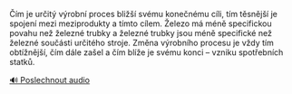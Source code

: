 
Čím je určitý výrobní proces bližší svému konečnému cíli, tím těsnější je spojení mezi meziprodukty a tímto cílem. Železo má méně specifickou povahu než železné trubky a železné trubky jsou méně specifické než železné součásti určitého stroje. Změna výrobního procesu je vždy tím obtížnější, čím dále zašel a čím blíže je svému konci – vzniku spotřebních statků.

[🔊 Poslechnout audio](/data/7-paragraphs/audio/chapter_93/para_001-m-je-urit-vrobn-proces-bli-svmu-konenm.mp3)
